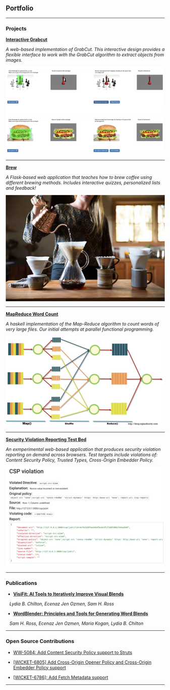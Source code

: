## Portfolio

---

### Projects 

**[Interactive Grabcut](https://medium.com/@eo2419/interactive-grabcut-implementation-in-flask-python-269791b51e42)**

*A web-based implementation of GrabCut. This interactive design provides a flexible interface to work with the GrabCut algorithm to extract objects from images.*

<img src="images/grabcut_demo.png?raw=true"/>


---
**[Brew](https://github.com/eozmen410/brew)**

*A Flask-based web application that teaches how to brew coffee using different brewing methods. Includes interactive quizzes, personalized lists and feedback!*

<img src="images/brew_coffee.jpeg?raw=true"/>

---
**[MapReduce Word Count](https://github.com/eozmen410/mapreduce_wordcount)**

*A haskell implementation of the Map-Reduce algorithm to count words of very large files. Our initial attempts at parallel functional programming.*

<img src="images/mapreduce.png?raw=true"/>

---
**[Security Violation Reporting Test Bed](https://github.com/salcho/reporting-test-bed)**

*An exmperimental web-based application that produces security violation reporting on demand across browsers. Test targets include violations of: Content Security Policy, Trusted Types, Cross-Origin Embedder Policy.*

<img src="images/reportingviolation.JPG?raw=true"/>

---

### Publications

- **[VisiFit: AI Tools to Iteratively Improve Visual Blends](/pdf/VisiFit_CHI_2020_submission.pdf)**

&nbsp;&nbsp;&nbsp;*Lydia B. Chilton, Ecenaz Jen Ozmen, Sam H. Ross*
- **[WordBlender: Principles and Tools for Generating Word Blends](/pdf/WordBlenderSubmission.pdf)**

&nbsp;&nbsp;&nbsp;*Sam H. Ross, Ecenaz Jen Ozmen, Maria Kogan, Lydia B. Chilton*


---

### Open Source Contributions

- [WW-5084: Add Content Security Policy support to Struts](https://github.com/apache/struts/pull/430)

- [[WICKET-6805] Add Cross-Origin Opener Policy and Cross-Origin Embedder Policy support](https://github.com/apache/wicket/pull/442)

- [[WICKET-6786]: Add Fetch Metadata support](https://github.com/apache/wicket/pull/439)

---
